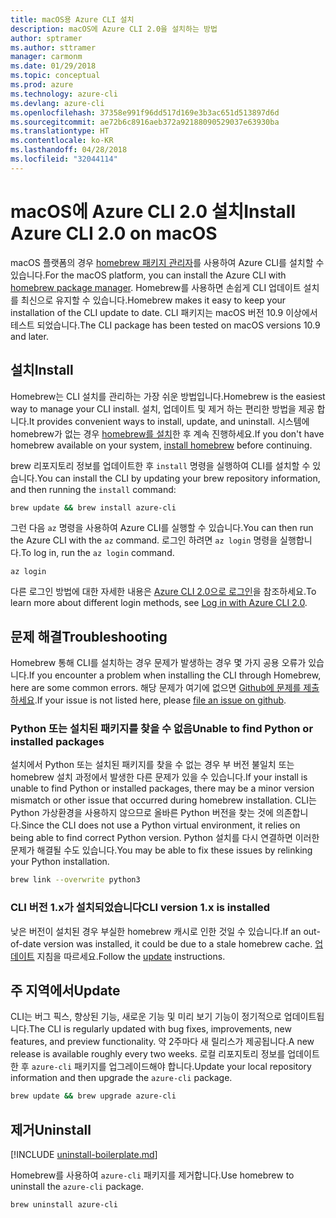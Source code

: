 ```yaml
---
title: macOS용 Azure CLI 설치
description: macOS에 Azure CLI 2.0을 설치하는 방법
author: sptramer
ms.author: sttramer
manager: carmonm
ms.date: 01/29/2018
ms.topic: conceptual
ms.prod: azure
ms.technology: azure-cli
ms.devlang: azure-cli
ms.openlocfilehash: 37358e991f96dd517d169e3b3ac651d513897d6d
ms.sourcegitcommit: ae72b6c8916aeb372a92188090529037e63930ba
ms.translationtype: HT
ms.contentlocale: ko-KR
ms.lasthandoff: 04/28/2018
ms.locfileid: "32044114"
---
```

# <a name="install-azure-cli-20-on-macos"></a><span data-ttu-id="3a400-103">macOS에 Azure CLI 2.0 설치</span><span class="sxs-lookup"><span data-stu-id="3a400-103">Install Azure CLI 2.0 on macOS</span></span>

<span data-ttu-id="3a400-104">macOS 플랫폼의 경우 [homebrew 패키지 관리자](http://brew.sh)를 사용하여 Azure CLI를 설치할 수 있습니다.</span><span class="sxs-lookup"><span data-stu-id="3a400-104">For the macOS platform, you can install the Azure CLI with [homebrew package manager](http://brew.sh).</span></span> <span data-ttu-id="3a400-105">Homebrew를 사용하면 손쉽게 CLI 업데이트 설치를 최신으로 유지할 수 있습니다.</span><span class="sxs-lookup"><span data-stu-id="3a400-105">Homebrew makes it easy to keep your installation of the CLI update to date.</span></span> <span data-ttu-id="3a400-106">CLI 패키지는 macOS 버전 10.9 이상에서 테스트 되었습니다.</span><span class="sxs-lookup"><span data-stu-id="3a400-106">The CLI package has been tested on macOS versions 10.9 and later.</span></span>

## <a name="install"></a><span data-ttu-id="3a400-107">설치</span><span class="sxs-lookup"><span data-stu-id="3a400-107">Install</span></span>

<span data-ttu-id="3a400-108">Homebrew는 CLI 설치를 관리하는 가장 쉬운 방법입니다.</span><span class="sxs-lookup"><span data-stu-id="3a400-108">Homebrew is the easiest way to manage your CLI install.</span></span> <span data-ttu-id="3a400-109">설치, 업데이트 및 제거 하는 편리한 방법을 제공 합니다.</span><span class="sxs-lookup"><span data-stu-id="3a400-109">It provides convenient ways to install, update, and uninstall.</span></span>
<span data-ttu-id="3a400-110">시스템에 homebrew가 없는 경우 [homebrew를 설치](https://docs.brew.sh/Installation.html)한 후 계속 진행하세요.</span><span class="sxs-lookup"><span data-stu-id="3a400-110">If you don't have homebrew available on your system, [install homebrew](https://docs.brew.sh/Installation.html) before continuing.</span></span>

<span data-ttu-id="3a400-111">brew 리포지토리 정보를 업데이트한 후 `install` 명령을 실행하여 CLI를 설치할 수 있습니다.</span><span class="sxs-lookup"><span data-stu-id="3a400-111">You can install the CLI by updating your brew repository information, and then running the `install` command:</span></span>

```bash
brew update && brew install azure-cli
```

<span data-ttu-id="3a400-112">그런 다음 `az` 명령을 사용하여 Azure CLI를 실행할 수 있습니다.</span><span class="sxs-lookup"><span data-stu-id="3a400-112">You can then run the Azure CLI with the `az` command.</span></span> <span data-ttu-id="3a400-113">로그인 하려면 `az login` 명령을 실행합니다.</span><span class="sxs-lookup"><span data-stu-id="3a400-113">To log in, run the `az login` command.</span></span>

```azurecli
az login
```

<span data-ttu-id="3a400-114">다른 로그인 방법에 대한 자세한 내용은 [Azure CLI 2.0으로 로그인](authenticate-azure-cli.md)을 참조하세요.</span><span class="sxs-lookup"><span data-stu-id="3a400-114">To learn more about different login methods, see [Log in with Azure CLI 2.0](authenticate-azure-cli.md).</span></span>

## <a name="troubleshooting"></a><span data-ttu-id="3a400-115">문제 해결</span><span class="sxs-lookup"><span data-stu-id="3a400-115">Troubleshooting</span></span>

<span data-ttu-id="3a400-116">Homebrew 통해 CLI를 설치하는 경우 문제가 발생하는 경우 몇 가지 공용 오류가 있습니다.</span><span class="sxs-lookup"><span data-stu-id="3a400-116">If you encounter a problem when installing the CLI through Homebrew, here are some common errors.</span></span> <span data-ttu-id="3a400-117">해당 문제가 여기에 없으면 [Github에 문제를 제출하세요](https://github.com/Azure/azure-cli/issues).</span><span class="sxs-lookup"><span data-stu-id="3a400-117">If your issue is not listed here, please [file an issue on github](https://github.com/Azure/azure-cli/issues).</span></span>

### <a name="unable-to-find-python-or-installed-packages"></a><span data-ttu-id="3a400-118">Python 또는 설치된 패키지를 찾을 수 없음</span><span class="sxs-lookup"><span data-stu-id="3a400-118">Unable to find Python or installed packages</span></span>

<span data-ttu-id="3a400-119">설치에서 Python 또는 설치된 패키지를 찾을 수 없는 경우 부 버전 불일치 또는 homebrew 설치 과정에서 발생한 다른 문제가 있을 수 있습니다.</span><span class="sxs-lookup"><span data-stu-id="3a400-119">If your install is unable to find Python or installed packages, there may be a minor version mismatch or other issue that occurred during homebrew installation.</span></span> <span data-ttu-id="3a400-120">CLI는 Python 가상환경을 사용하지 않으므로 올바른 Python 버전을 찾는 것에 의존합니다.</span><span class="sxs-lookup"><span data-stu-id="3a400-120">Since the CLI does not use a Python virtual environment, it relies on being able to find correct Python version.</span></span> <span data-ttu-id="3a400-121">Python 설치를 다시 연결하면 이러한 문제가 해결될 수도 있습니다.</span><span class="sxs-lookup"><span data-stu-id="3a400-121">You may be able to fix these issues by relinking your Python installation.</span></span>

```bash
brew link --overwrite python3
```

### <a name="cli-version-1x-is-installed"></a><span data-ttu-id="3a400-122">CLI 버전 1.x가 설치되었습니다</span><span class="sxs-lookup"><span data-stu-id="3a400-122">CLI version 1.x is installed</span></span>

<span data-ttu-id="3a400-123">낮은 버전이 설치된 경우 부실한 homebrew 캐시로 인한 것일 수 있습니다.</span><span class="sxs-lookup"><span data-stu-id="3a400-123">If an out-of-date version was installed, it could be due to a stale homebrew cache.</span></span> <span data-ttu-id="3a400-124">[업데이트](#Update) 지침을 따르세요.</span><span class="sxs-lookup"><span data-stu-id="3a400-124">Follow the [update](#Update) instructions.</span></span>

## <a name="update"></a><span data-ttu-id="3a400-125">주 지역에서</span><span class="sxs-lookup"><span data-stu-id="3a400-125">Update</span></span>

<span data-ttu-id="3a400-126">CLI는 버그 픽스, 향상된 기능, 새로운 기능 및 미리 보기 기능이 정기적으로 업데이트됩니다.</span><span class="sxs-lookup"><span data-stu-id="3a400-126">The CLI is regularly updated with bug fixes, improvements, new features, and preview functionality.</span></span> <span data-ttu-id="3a400-127">약 2주마다 새 릴리스가 제공됩니다.</span><span class="sxs-lookup"><span data-stu-id="3a400-127">A new release is available roughly every two weeks.</span></span> <span data-ttu-id="3a400-128">로컬 리포지토리 정보를 업데이트한 후 `azure-cli` 패키지를 업그레이드해야 합니다.</span><span class="sxs-lookup"><span data-stu-id="3a400-128">Update your local repository information and then upgrade the `azure-cli` package.</span></span>

```bash
brew update && brew upgrade azure-cli
```

## <a name="uninstall"></a><span data-ttu-id="3a400-129">제거</span><span class="sxs-lookup"><span data-stu-id="3a400-129">Uninstall</span></span>

[!INCLUDE [uninstall-boilerplate.md](includes/uninstall-boilerplate.md)]

<span data-ttu-id="3a400-130">Homebrew를 사용하여 `azure-cli` 패키지를 제거합니다.</span><span class="sxs-lookup"><span data-stu-id="3a400-130">Use homebrew to uninstall the `azure-cli` package.</span></span>

```bash
brew uninstall azure-cli
```
